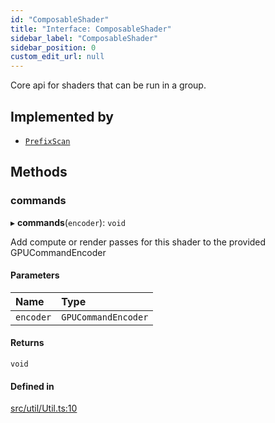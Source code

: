```yaml
---
id: "ComposableShader"
title: "Interface: ComposableShader"
sidebar_label: "ComposableShader"
sidebar_position: 0
custom_edit_url: null
---
```


Core api for shaders that can be run in a group.

## Implemented by

- [`PrefixScan`](../classes/PrefixScan.md)

## Methods

### commands

▸ **commands**(`encoder`): `void`

Add compute or render passes for this shader to the provided GPUCommandEncoder

#### Parameters

| Name | Type |
| :------ | :------ |
| `encoder` | `GPUCommandEncoder` |

#### Returns

`void`

#### Defined in

[src/util/Util.ts:10](https://github.com/mighdoll/stoneberry/blob/cfc1b1f/src/util/Util.ts#L10)
